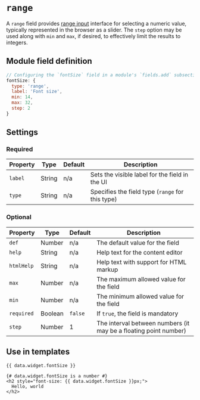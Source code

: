 # `range`

A `range` field provides [range input](https://developer.mozilla.org/en-US/docs/Web/HTML/Element/input/range) interface for selecting a numeric value, typically represented in the browser as a slider. The `step` option may be used along with `min` and `max`, if desired, to effectively limit the results to integers.

## Module field definition

```javascript
// Configuring the `fontSize` field in a module's `fields.add` subsection:
fontSize: {
  type: 'range',
  label: 'Font size',
  min: 14,
  max: 32,
  step: 2
}
```

## Settings

### Required

|  Property | Type   | Default | Description |
|-----------|-----------|-----------|-----------|
|`label` | String | n/a | Sets the visible label for the field in the UI |
|`type` | String | n/a | Specifies the field type (`range` for this type) |

### Optional

|  Property | Type   | Default | Description |
|-----------|-----------|-----------|-----------|
|`def` | Number | n/a | The default value for the field |
|`help` | String | n/a | Help text for the content editor |
|`htmlHelp` | String | n/a | Help text with support for HTML markup |
|`max` | Number | n/a | The maximum allowed value for the field |
|`min` | Number | n/a | The minimum allowed value for the field |
|`required` | Boolean | `false` | If `true`, the field is mandatory |
|`step` | Number | 1 | The interval between numbers (it may be a floating point number) |

<!-- TODO: The following settings are likely to return, but are not yet implemented. -->
<!-- |contextual | Boolean | false | If `true`, it will prevent the field from appearing in the editor modal | -->
<!-- |readOnly | Boolean | false | If `true`, prevents the user from editing the field value | -->

## Use in templates

```django
{{ data.widget.fontSize }}

{# data.widget.fontSize is a number #}
<h2 style="font-size: {{ data.widget.fontSize }}px;">
  Hello, world
</h2>
```